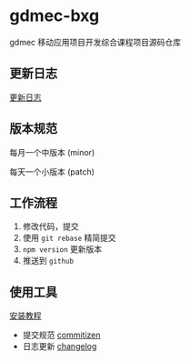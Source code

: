 # gdmec-bxg
gdmec 移动应用项目开发综合课程项目源码仓库



## 更新日志

[更新日志](https://github.com/moreant/gdmec-bxg/blob/master/CHANGELOG.md)



## 版本规范

每月一个中版本 (minor)

每天一个小版本 (patch)



## 工作流程

1. 修改代码，提交
2. 使用 `git rebase`  精简提交
3. `npm version` 更新版本
4. 推送到 `github`



## 使用工具

[安装教程](https://segmentfault.com/a/1190000020924364?utm_source=tag-newest)

- 提交规范 [commitizen](https://github.com/commitizen/cz-cli)
- 日志更新 [changelog](https://github.com/conventional-changelog/conventional-changelog/tree/master/packages/conventional-changelog-cli)